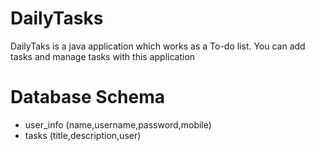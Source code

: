 # DailyTasks


DailyTaks is a java application which works as a To-do list. You can add tasks and manage tasks with this application


# Database Schema

  - user_info (name,username,password,mobile)
  - tasks (title,description,user)
